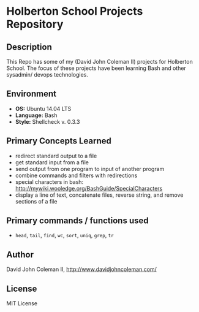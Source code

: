 # Holberton School Projects Repository

## Description

This Repo has some of my (David John Coleman II) projects for Holberton School.
The focus of these projects have been learning Bash and other sysadmin/ devops
technologies.

## Environment

* __OS:__ Ubuntu 14.04 LTS
* __Language:__ Bash
* __Style:__ Shellcheck v. 0.3.3

## Primary Concepts Learned

* redirect standard output to a file
* get standard input from a file
* send output from one program to input of another program
* combine commands and filters with redirections
* special characters in bash:
http://mywiki.wooledge.org/BashGuide/SpecialCharacters
* display a line of text, concatenate files, reverse string, and
remove sections of a file

## Primary commands / functions used
* ``head``, ``tail``, ``find``, ``wc``, ``sort``, ``uniq``, ``grep``, ``tr``

## Author

David John Coleman II, http://www.davidjohncoleman.com/

## License

MIT License
